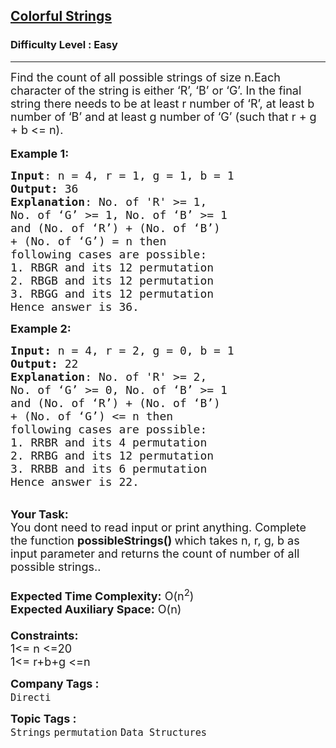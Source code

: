 <h2><a href="https://practice.geeksforgeeks.org/problems/geek-and-its-colored-strings1355/1">Colorful Strings</a></h2><h3>Difficulty Level : Easy</h3><hr><div class="problems_problem_content__Xm_eO"><p><span style="font-size:18px">Find the count of all possible strings of size n.Each character of the string is either ‘R’, ‘B’ or ‘G’. In the final string there needs to be at least r number of ‘R’, at least b number of ‘B’ and at least g number of ‘G’ (such that r + g + b &lt;= n).&nbsp;</span><br>
<br>
<span style="font-size:18px"><strong>Example 1:</strong></span></p>

<pre><span style="font-size:18px"><strong>Input</strong>: n = 4, r = 1, g = 1, b = 1
<strong>Output:</strong>&nbsp;36&nbsp;
<strong>Explanation</strong>: No. of 'R' &gt;= 1, 
No. of ‘G’ &gt;= 1, No. of ‘B’ &gt;= 1 
and (No. of ‘R’) + (No. of ‘B’) 
+ (No. of ‘G’) = n then 
following cases are possible: 
1. RBGR and its 12 permutation 
2. RBGB and its 12 permutation 
3. RBGG and its 12 permutation 
Hence answer is 36.
</span></pre>

<p><span style="font-size:18px"><strong>Example 2:</strong></span></p>

<pre><span style="font-size:18px"><strong>Input: </strong>n = 4, r = 2, g = 0, b = 1
<strong>Output:&nbsp;</strong>22
<strong>Explanation</strong>: No. of 'R' &gt;= 2,
No. of ‘G’ &gt;= 0, No. of ‘B’ &gt;= 1
and (No. of ‘R’) + (No. of ‘B’)
+ (No. of ‘G’) &lt;= n then 
following cases are possible:
1. RRBR and its 4 permutation
2. RRBG and its 12 permutation
3. RRBB and its 6 permutation
Hence answer is 22.</span></pre>

<p><br>
<span style="font-size:18px"><strong>Your Task:&nbsp;&nbsp;</strong><br>
You dont need to read input or print anything. Complete the function <strong>possibleStrings()&nbsp;</strong>which takes n, r, g, b&nbsp;as input parameter and returns the count&nbsp;of&nbsp;number of all possible&nbsp;strings.</span><span style="font-size:18px">.<br>
<br>
<strong>Expected Time Complexity:</strong> O(n<sup>2</sup>)<br>
<strong>Expected Auxiliary Space:</strong> O(n)<br>
<br>
<strong>Constraints:</strong><br>
1&lt;= n&nbsp;&lt;=20<br>
1&lt;= r+b+g&nbsp;&lt;=n</span></p>
</div><p><span style=font-size:18px><strong>Company Tags : </strong><br><code>Directi</code>&nbsp;<br><p><span style=font-size:18px><strong>Topic Tags : </strong><br><code>Strings</code>&nbsp;<code>permutation</code>&nbsp;<code>Data Structures</code>&nbsp;